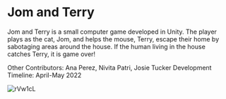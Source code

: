 # Jom and Terry
Jom and Terry is a small computer game developed in Unity.
The player plays as the cat, Jom, and helps the mouse, Terry, escape their home by sabotaging areas around the house.
If the human living in the house catches Terry, it is game over!

Other Contributors: Ana Perez, Nivita Patri, Josie Tucker
Development Timeline: April-May 2022

![rVw1cL](https://user-images.githubusercontent.com/102738900/192165333-b7cb6517-59ba-4006-b0ea-4fc0fdae9989.jpeg)
